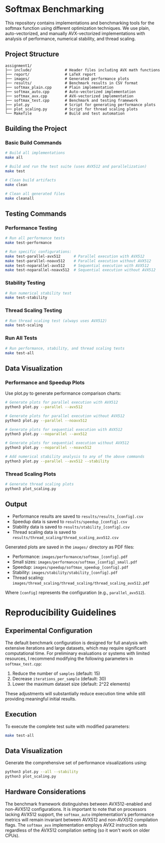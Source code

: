 # Softmax Benchmarking

This repository contains implementations and benchmarking tools for the softmax function using different optimization techniques. We use plain, auto-vectorized, and manually AVX-vectorized implementations with analysis of performance, numerical stability, and thread scaling.

## Project Structure

```
assignment1/
├── include/               # Header files including AVX math functions
├── report/                # LaTeX report
├── images/                # Generated performance plots
├── results/               # Benchmark results in CSV format
├── softmax_plain.cpp      # Plain implementation
├── softmax_auto.cpp       # Auto-vectorized implementation
├── softmax_avx.cpp        # AVX-vectorized implementation
├── softmax_test.cpp       # Benchmark and testing framework
├── plot.py                # Script for generating performance plots
├── plot_scaling.py        # Script for thread scaling plots
└── Makefile               # Build and test automation
```

## Building the Project

### Basic Build Commands

```bash
# Build all implementations
make all

# Build and run the test suite (uses AVX512 and parallelization)
make test

# Clean build artifacts
make clean

# Clean all generated files
make cleanall
```

## Testing Commands

### Performance Testing

```bash
# Run all performance tests
make test-performance

# Run specific configurations:
make test-parallel-avx512      # Parallel execution with AVX512
make test-parallel-noavx512    # Parallel execution without AVX512
make test-noparallel-avx512    # Sequential execution with AVX512
make test-noparallel-noavx512  # Sequential execution without AVX512
```

### Stability Testing

```bash
# Run numerical stability test
make test-stability
```

### Thread Scaling Testing

```bash
# Run thread scaling test (always uses AVX512)
make test-scaling
```

### Run All Tests

```bash
# Run performance, stability, and thread scaling tests
make test-all
```

## Data Visualization

### Performance and Speedup Plots

Use plot.py to generate performance comparison charts:

```bash
# Generate plots for parallel execution with AVX512
python3 plot.py --parallel --avx512

# Generate plots for parallel execution without AVX512
python3 plot.py --parallel --noavx512

# Generate plots for sequential execution with AVX512
python3 plot.py --noparallel --avx512

# Generate plots for sequential execution without AVX512
python3 plot.py --noparallel --noavx512

# Add numerical stability analysis to any of the above commands
python3 plot.py --parallel --avx512 --stability
```

### Thread Scaling Plots

```bash
# Generate thread scaling plots
python3 plot_scaling.py
```

## Output

- Performance results are saved to `results/results_[config].csv`
- Speedup data is saved to `results/speedup_[config].csv`
- Stability data is saved to `results/stability_[config].csv`
- Thread scaling data is saved to `results/thread_scaling/thread_scaling_avx512.csv`

Generated plots are saved in the `images/` directory as PDF files:

- Performance: `images/performance/softmax_[config].pdf`
- Small sizes: `images/performance/softmax_[config]_small.pdf`
- Speedup: `images/speedup/softmax_speedup_[config].pdf`
- Stability: `images/stability/stability_[config].pdf`
- Thread scaling: `images/thread_scaling/thread_scaling/thread_scaling_avx512.pdf`

Where `[config]` represents the configuration (e.g., `parallel_avx512`).

# Reproducibility Guidelines

## Experimental Configuration

The default benchmark configuration is designed for full analysis with extensive iterations and large datasets, which may require significant computational time. For preliminary evaluations or systems with limited resources, I recommend modifying the following parameters in `softmax_test.cpp`:

1. Reduce the number of `samples` (default: 15)
2. Decrease `iterations_per_sample` (default: 30)
3. Lower the maximum dataset size (default: 2^22 elements)

These adjustments will substantially reduce execution time while still providing meaningful initial results.

## Execution

To execute the complete test suite with modified parameters:

```bash
make test-all
```

## Data Visualization

Generate the comprehensive set of performance visualizations using:

```bash
python3 plot.py --all --stability
python3 plot_scaling.py
```

## Hardware Considerations

The benchmark framework distinguishes between AVX512-enabled and non-AVX512 configurations. It is important to note that on processors lacking AVX512 support, the `softmax_auto` implementation's performance metrics will remain invariant between AVX512 and non-AVX512 compilation flags. The `softmax_avx` implementation employs AVX2 instruction sets regardless of the AVX512 compilation setting (so it won't work on older CPUs).
